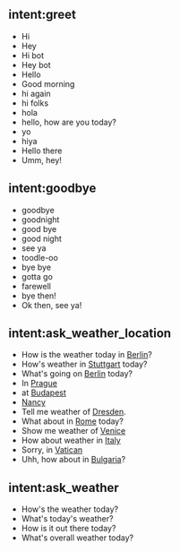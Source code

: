
## intent:greet
- Hi
- Hey
- Hi bot
- Hey bot
- Hello
- Good morning
- hi again
- hi folks
- hola
- hello, how are you today?
- yo
- hiya
- Hello there
- Umm, hey!

## intent:goodbye
- goodbye
- goodnight
- good bye
- good night
- see ya
- toodle-oo
- bye bye
- gotta go
- farewell
- bye then!
- Ok then, see ya!

## intent:ask_weather_location
- How is the weather today in [Berlin](location)?
- How's weather in [Stuttgart](location) today?
- What's going on [Berlin](location) today?
- In [Prague](location)
- at [Budapest](location)
- [Nancy](location)
- Tell me weather of [Dresden](location).
- What about in [Rome](location) today?
- Show me weather of [Venice](location)
- How about weather in [Italy](location)
- Sorry, in [Vatican](location)
- Uhh, how about in [Bulgaria](location)?

## intent:ask_weather
- How's the weather today?
- What's today's weather?
- How is it out there today?
- What's overall weather today?
